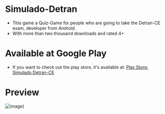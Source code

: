 # Simulado-Detran
* This game a Quiz-Game for people who are going to take the Detran-CE exam, developer from Android. 
* With more than two thousand downloads and rated 4+

# Available at Google Play
* If you want to check out the play store, it's available at: [Play Store: Simulado Detran-CE](https://play.google.com/store/apps/details?id=br.viniciusmangueira.com)

# Preview

![image](https://user-images.githubusercontent.com/32227073/41209787-1d33b062-6d04-11e8-93a9-f0be8498445c.png))
 
